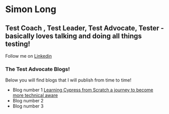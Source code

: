 # Simon Long
## Test Coach , Test Leader, Test Advocate, Tester - basically loves talking and doing all things testing!

Follow me on [Linkedin](www.linkedin.com/in/simonlongtester)


### The Test Advocate Blogs! 

Below you will find blogs that I will publish from time to time!  

* Blog number 1 [Learning Cypress from Scratch  a journey to become more technical aware](https://simonlongtester.github.io/blog1.md)
* Blog number 2
* Blog number 3

